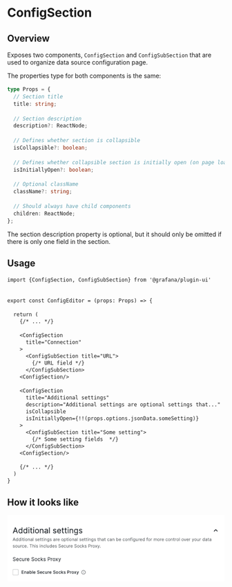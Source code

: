 # ConfigSection

## Overview

Exposes two components, `ConfigSection` and `ConfigSubSection` that are used to organize data source configuration page.

The properties type for both components is the same:

```ts
type Props = {
  // Section title
  title: string;

  // Section description
  description?: ReactNode;

  // Defines whether section is collapsible
  isCollapsible?: boolean;

  // Defines whether collapsible section is initially open (on page load)
  isInitiallyOpen?: boolean;

  // Optional className
  className?: string;

  // Should always have child components
  children: ReactNode;
};
```

The section description property is optional, but it should only be omitted if there is only one field in the section.

## Usage

```tsx
import {ConfigSection, ConfigSubSection} from '@grafana/plugin-ui'


export const ConfigEditor = (props: Props) => {

  return (
    {/* ... */}

    <ConfigSection
      title="Connection"
    >
      <ConfigSubSection title="URL">
        {/* URL field */}
      </ConfigSubSection>
    <ConfigSection/>

    <ConfigSection
      title="Additional settings"
      description="Additional settings are optional settings that..."
      isCollapsible
      isInitiallyOpen={!!(props.options.jsonData.someSetting)}
    >
      <ConfigSubSection title="Some setting">
        {/* Some setting fields  */}
      </ConfigSubSection>
    <ConfigSection/>

    {/* ... */}
  )
}
```

## How it looks like

<img src="./docs-img/config-section.png" width="600">
